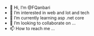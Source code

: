 - 👋 Hi, I’m @FQanbari
- 👀 I’m interested in web and Iot and tech
- 🌱 I’m currently learning asp .net core
- 💞️ I’m looking to collaborate on ...
- 📫 How to reach me ...

<!---
FQanbari/FQanbari is a ✨ special ✨ repository because its `README.md` (this file) appears on your GitHub profile.
You can click the Preview link to take a look at your changes.
--->

